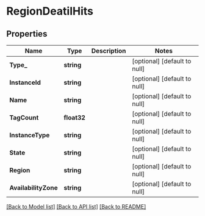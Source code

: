 # RegionDeatilHits

## Properties
Name | Type | Description | Notes
------------ | ------------- | ------------- | -------------
**Type_** | **string** |  | [optional] [default to null]
**InstanceId** | **string** |  | [optional] [default to null]
**Name** | **string** |  | [optional] [default to null]
**TagCount** | **float32** |  | [optional] [default to null]
**InstanceType** | **string** |  | [optional] [default to null]
**State** | **string** |  | [optional] [default to null]
**Region** | **string** |  | [optional] [default to null]
**AvailabilityZone** | **string** |  | [optional] [default to null]

[[Back to Model list]](../README.md#documentation-for-models) [[Back to API list]](../README.md#documentation-for-api-endpoints) [[Back to README]](../README.md)


